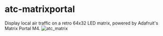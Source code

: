 # atc-matrixportal
Display local air traffic on a retro 64x32 LED matrix, powered by Adafruit's Matrix Portal M4.
![atc_matrix](https://user-images.githubusercontent.com/16847660/182083309-c92dc9a3-b443-4912-87bd-5bb552238625.png)
